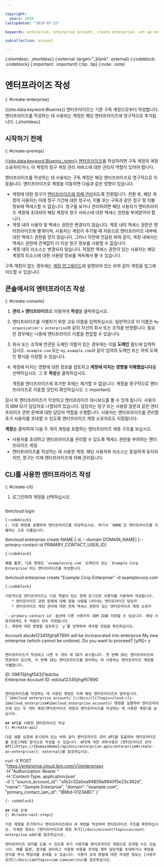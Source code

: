 ```yaml
---

copyright:
  years: 2019
lastupdated: "2019-07-25"

keywords: enterprise, enterprise account, create enterprise, set up enterprise, multiple account

subcollection: account

---
```


{:shortdesc: .shortdesc}
{:external: target="_blank" .external}
{:codeblock: .codeblock}
{:important: .important}
{:tip: .tip}
{:note: .note}

# 엔터프라이즈 작성
{: #create-enterprise}

{{site.data.keyword.Bluemix}} 엔터프라이즈는 기존 구독 계정으로부터 작성합니다. 엔터프라이즈를 작성하는 데 사용되는 계정은 해당 엔터프라이즈에 영구적으로 추가됩니다.
{:shortdesc}

## 시작하기 전에
{: #create-prereqs}

[{{site.data.keyword.Bluemix_notm}} 엔터프라이즈](/docs/account?topic=account-enterprise)를 작성하려면 구독 계정의 계정 소유자이거나, 이 계정의 청구 계정 관리 서비스에 대한 관리자 역할이 있어야 합니다.

엔터프라이즈를 작성하는 데 사용되는 구독 계정은 해당 엔터프라이즈로 영구적으로 이동됩니다. 엔터프라이즈로 계정을 이동하면 다음과 같은 영향이 있습니다.
* 계정에 대한 청구가 [엔터프라이즈에 의해 관리](/docs/billing-usage?topic=billing-usage-enterprise)되도록 전환됩니다. 전환 후, 해당 계정의 사용자는 미래 청구 기간에 대한 청구서, 지불 또는 구독과 같은 청구 및 지불 정보에 액세스할 수 없습니다. 청구를 보거나 관리하려면 해당 사용자가 엔터프라이즈 계정에 초대되어 해당 계정의 청구 서비스에 대한 액세스 권한을 부여받아야 합니다.
* 계정 내의 사용자 및 액세스 권한은 변경되지 않습니다. 계정 내의 액세스 권한은 엔터프라이즈와 별개이며, 사용자는 계정이 추가될 때 자동으로 엔터프라이즈 내부에 대한 액세스 권한을 얻지 않습니다. 그러나 이전에 언급된 바와 같이, 계정 내에서는 액세스 권한에 관계없이 더 이상 청구 정보를 사용할 수 없습니다.
* 계정 내의 리소스는 변경되지 않습니다. 적절한 액세스 권한이 있는 사용자는 해당 계정의 리소스에 대한 사용량 정보를 계속해서 볼 수 있습니다.

구독 계정이 없는 경우에는 [계정 업그레이드](/docs/account?topic=account-upgrading-account)에 설명되어 있는 바와 같이 계정을 업그레이드할 수 있습니다.

## 콘솔에서의 엔터프라이즈 작성
{: #create-console}

1. **관리 > 엔터프라이즈**로 이동하여 **작성**을 클릭하십시오.
1. 엔터프라이즈를 식별하기 위한 고유 이름을 입력하십시오. 일반적으로 이 이름은 `My organization's enterprise`와 같이 자신의 회사 또는 조직을 반영합니다. 필요한 경우에는 나중에 엔터프라이즈 이름을 편집할 수 있습니다.
1. 회사 또는 조직에 연관된 도메인 이름이 있는 경우에는 이를 **도메인** 필드에 입력하십시오. `example.com` 또는 `my.example.com`과 같이 임의의 도메인 또는 하위 도메인 형식을 지정할 수 있습니다.
1. 계정에 미치는 영향에 대한 정보를 검토하고 **계정에 미치는 영향을 이해했습니다**를 선택하십시오. 그 후 **작성**을 클릭하십시오.

   계정을 엔터프라이즈에 추가한 후에는 제거할 수 없습니다. 계정을 영구적으로 엔터프라이즈로 이동할 것인지 확인하십시오.
   {: important}

잠시 후 엔터프라이즈가 작성되고 엔터프라이즈 대시보드를 볼 수 있게 됩니다. 사용자의 IBM ID가 담당자로 나열되어 있습니다. 담당자는 청구 또는 사용량 질문과 같은 엔터프라이즈 관련 문제에 대한 담당자 역할을 수행합니다. 사용자는 엔터프라이즈를 관리할 추가 사용자를 초대할 수 있도록 엔터프라이즈 계정 소유자로도 지정됩니다.

**계정**을 클릭하여 다음 두 개의 계정을 포함하는 엔터프라이즈 계층 구조를 보십시오.

* 사용자를 초대하고 엔터프라이즈를 관리할 수 있도록 액세스 권한을 부여하는 엔터프라이즈 계정.
* 엔터프라이즈를 작성하는 데 사용한 계정. 해당 사용자와 리소스는 동일하게 유지되지만, 청구는 이제 엔터프라이즈에 의해 관리됩니다.

## CLI를 사용한 엔터프라이즈 작성
{: #create-cli}

1. 로그인하여 계정을 선택하십시오.

   ```
ibmcloud login
   ```
   {:codeblock}
1. 다음 명령을 실행하여 엔터프라이즈를 작성하십시오. 여기서 `NAME`은 엔터프라이즈를 식별하는 고유 이름입니다.

   ```
   ibmcloud enterprise create NAME [-d, --domain DOMAIN_NAME] [--primary-contact-id PRIMARY_CONTACT_USER_ID]
   ```
   {:codeblock}

   예를 들면, 다음 명령은 `examplecorp.com` 도메인이 있는 `Example Corp Enterprise`라는 엔터프라이즈를 작성합니다.

   ```
   ibmcloud enterprise create "Example Corp Enterprise" -d examplecorp.com
   ```
   {:codeblock}

   기본적으로 엔터프라이즈는 다음 역할이 있는 현재 로그인된 사용자를 사용하여 작성됩니다.
      * 엔터프라이즈 관련 문제에 대해 알릴 사람을 나타내는 엔터프라이즈 담당자
      * 엔터프라이즈 계정 관리에 대한 전체 액세스 권한이 있는 엔터프라이즈 계정 소유자

   `--primary-contact-id` 옵션에 다른 사용자의 IBM ID를 지정할 수 있습니다. 해당 사용자에게도 두 역할이 모두 지정됩니다.
1. 계정에 대한 영향을 검토하고 `y`를 입력하여 계속할 것임을 확인하십시오.
   ```
   Account abcde12345fghij67890 will be incorporated into enterprise My new enterprise
   (which cannot be undone). Do you want to proceed? [y/N]> y
   ```

엔터프라이즈가 작성되고 나면 두 개의 새 ID가 표시됩니다. 첫 번째 ID는 엔터프라이즈와 연관되어 있으며, 두 번째 ID는 엔터프라이즈를 관리하는 데 사용하는 엔터프라이즈 계정을 식별합니다.

```
ID:                      09876jihgf54321edcba   
Enterprise Account ID:   edcba12345jihgf67890
```

엔터프라이즈를 작성하는 데 사용된 계정은 이제 해당 엔터프라이즈의 일부입니다. [`ibmcloud enterprise accounts`](/docs/cli?topic=cloud-cli-ibmcloud_enterprise#ibmcloud_enterprise_accounts) 명령을 실행하여 엔터프라이즈에 있는 두 개의 계정(엔터프라이즈 계정과 엔터프라이즈를 작성하는 데 사용한 계정)을 보십시오.

## API를 사용한 엔터프라이즈 작성
{: #create-api}

다음 샘플 요청에 표시되어 있는 바와 같이 엔터프라이즈 관리 API를 호출하여 엔터프라이즈를 프로그래밍 방식으로 작성할 수 있습니다. API에 대한 세부사항은 [엔터프라이즈 관리 API](https://{DomainName}/apidocs/enterprise-apis/enterprise#create-an-enterprise){: external}를 참조하십시오.

```
curl -X POST \
"https://enterprise.cloud.ibm.com/v1/enterprises \
-H "Authorization: Bearer <Token>" \
-H 'Content-Type: application/json' \
-d '{
  "source_account_id": "a1b2c32a5ea94809a9840f5e23c362d",
  "name": "Sample Enterprise",
  "domain": "example.com",
  "primary_contact_iam_id": "IBMid-0123ABC"
}'
```
{: codeblock}

## 다음 단계
{: #create-next-steps}

기존 계정을 추가하거나 엔터프라이즈에서 새 계정을 작성하여 엔터프라이즈 구조를 확장하십시오. 자세한 정보는 [엔터프라이즈에 계정 추가](/docs/account?topic=account-enterprise-add)를 참조하십시오.

엔터프라이즈 관리를 도울 수 있도록 추가 사용자를 엔터프라이즈 계정으로 초대할 수도 있습니다. 예를 들면, 청구를 관리하고 사용량 비용을 추적할 재무 담당자를 초대하거나 계정을 관리할 부서 책임자를 초대할 수 있습니다. 사용자 초대 방법에 대한 자세한 정보는 [사용자 초대](/docs/iam?topic=iam-iamuserinv)를 참조하십시오.
